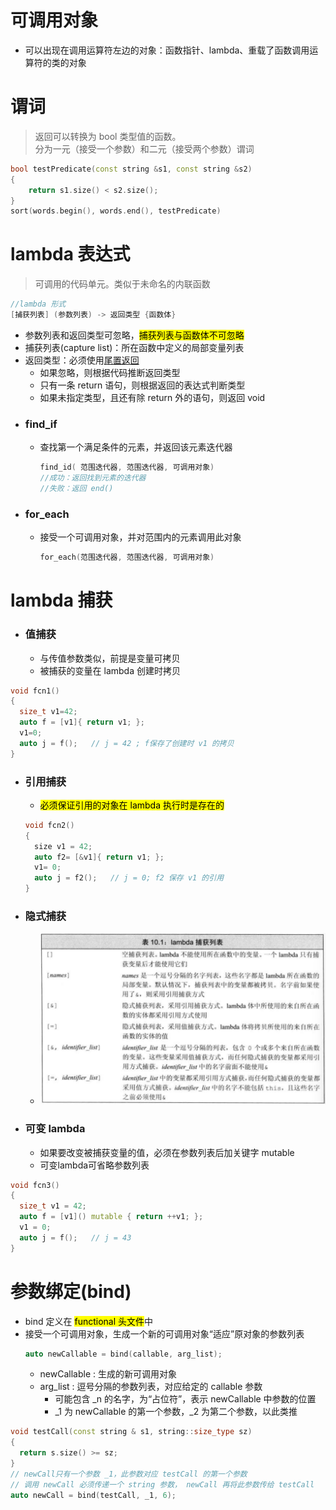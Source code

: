 
# 可调用对象
- 可以出现在调用运算符左边的对象：函数指针、lambda、重载了函数调用运算符的类的对象

# 谓词
> 返回可以转换为 bool 类型值的函数。</br>
> 分为一元（接受一个参数）和二元（接受两个参数）谓词
```c++
bool testPredicate(const string &s1, const string &s2)
{
    return s1.size() < s2.size();
}
sort(words.begin(), words.end(), testPredicate)
```

# lambda 表达式
> 可调用的代码单元。类似于未命名的内联函数
```c++
//lambda 形式
[捕获列表] (参数列表) -> 返回类型 {函数体}
```
- 参数列表和返回类型可忽略，<mark>捕获列表与函数体不可忽略</mark>
- 捕获列表(capture list)：所在函数中定义的局部变量列表
- 返回类型：必须使用[尾置返回](../6.函数/6.2.返回类型、函数重载.md/#使用尾置返回类型c11)
  - 如果忽略，则根据代码推断返回类型
  - 只有一条 return 语句，则根据返回的表达式判断类型
  - 如果未指定类型，且还有除 return 外的语句，则返回 void
- ### find_if
  - 查找第一个满足条件的元素，并返回该元素迭代器
    ```c++
    find_id( 范围迭代器, 范围迭代器, 可调用对象)
    //成功：返回找到元素的迭代器
    //失败：返回 end() 
    ```
- ### for_each
  - 接受一个可调用对象，并对范围内的元素调用此对象
    ```c++
    for_each(范围迭代器, 范围迭代器, 可调用对象)
    ```

# lambda 捕获
- ### 值捕获
  - 与传值参数类似，前提是变量可拷贝
  - 被捕获的变量在 lambda 创建时拷贝
```c++
void fcn1()
{
  size_t v1=42;
  auto f = [v1]{ return v1; };
  v1=0;
  auto j = f();   // j = 42 ; f保存了创建时 v1 的拷贝
}
```
- ### 引用捕获
  - <mark>必须保证引用的对象在 lambda 执行时是存在的</mark>
  ```c++
  void fcn2()
  {
    size v1 = 42;
    auto f2= [&v1]{ return v1; };
    v1= 0;
    auto j = f2();   // j = 0; f2 保存 v1 的引用
  }
  ```
- ### 隐式捕获
  - ![](images/2024-03-25-15-53-49.png)
- ### 可变 lambda
  - 如果要改变被捕获变量的值，必须在参数列表后加关键字 mutable
  - 可变lambda可省略参数列表
```c++
void fcn3()
{
  size_t v1 = 42;
  auto f = [v1]() mutable { return ++v1; };
  v1 = 0;
  auto j = f();   // j = 43
}
```

# 参数绑定(bind)
- bind 定义在 <mark>functional 头文件</mark>中
- 接受一个可调用对象，生成一个新的可调用对象“适应”原对象的参数列表
  ```c++
  auto newCallable = bind(callable, arg_list);
  ```
  - newCallable : 生成的新可调用对象
  - arg_list : 逗号分隔的参数列表，对应给定的 callable 参数
    - 可能包含 _n 的名字，为“占位符”，表示 newCallable 中参数的位置
    - _1  为 newCallable 的第一个参数，_2 为第二个参数，以此类推
```c++
void testCall(const string & s1, string::size_type sz)
{
  return s.size() >= sz;
}
// newCall只有一个参数 _1，此参数对应 testCall 的第一个参数
// 调用 newCall 必须传递一个 string 参数， newCall 再将此参数传给 testCall
auto newCall = bind(testCall, _1, 6);
```